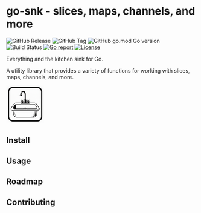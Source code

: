 # go-snk - slices, maps, channels, and more
![GitHub Release](https://img.shields.io/github/v/release/SharkByteSoftware/go-snk)
![GitHub Tag](https://img.shields.io/github/v/tag/SharkByteSoftware/go-snk)
![GitHub go.mod Go version](https://img.shields.io/github/go-mod/go-version/SharkByteSoftware/go-snk)
![Build Status](https://github.com/SharkByteSoftware/go-snk/actions/workflows/go.yml/badge.svg)
[![Go report](https://goreportcard.com/badge/github.com/SharkByteSoftware/go-snk)](https://goreportcard.com/report/SharkByteSoftware/go-snk)
[![License](https://img.shields.io/github/license/SharkByteSoftware/go-snk)](./LICENSE)



Everything and the kitchen sink for Go.

A utility library that provides a variety of functions for working with slices, maps, channels, and more.

![go-snk](img/logo.png)
## Install

## Usage

## Roadmap

## Contributing



